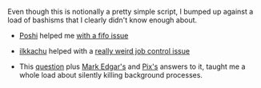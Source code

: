 Even though this is notionally a pretty simple script, I bumped up against
a load of bashisms that I clearly didn't know enough about.

 * [Poshi](https://stackoverflow.com/users/3000629/poshi) helped me [with a fifo issue](https://stackoverflow.com/questions/57605781/why-cant-i-read-the-results-of-piped-sql-from-a-fifo-in-bash/57606104#57606104)

 * [ilkkachu](https://unix.meta.stackexchange.com/users/170373/ilkkachu) helped with a [really weird job control issue](https://unix.stackexchange.com/questions/537022/why-does-this-bash-script-terminate-the-calling-process-when-it-ends)

 * This [question](https://stackoverflow.com/questions/5719030/bash-silently-kill-background-function-process/5722850) plus [Mark Edgar's](https://stackoverflow.com/users/129332/mark-edgar) and [Pix's](https://stackoverflow.com/users/195061/pix) answers to it, taught me a whole load about silently killing background processes.
